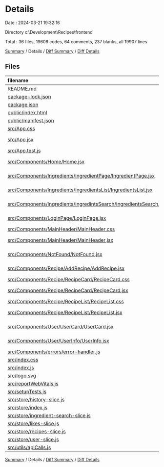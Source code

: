 # Details

Date : 2024-03-21 19:32:16

Directory c:\\Development\\Recipes\\frontend

Total : 36 files,  19606 codes, 64 comments, 237 blanks, all 19907 lines

[Summary](results.md) / Details / [Diff Summary](diff.md) / [Diff Details](diff-details.md)

## Files
| filename | language | code | comment | blank | total |
| :--- | :--- | ---: | ---: | ---: | ---: |
| [README.md](/README.md) | Markdown | 38 | 0 | 33 | 71 |
| [package-lock.json](/package-lock.json) | JSON | 18,455 | 0 | 1 | 18,456 |
| [package.json](/package.json) | JSON | 49 | 0 | 1 | 50 |
| [public/index.html](/public/index.html) | HTML | 20 | 23 | 1 | 44 |
| [public/manifest.json](/public/manifest.json) | JSON | 25 | 0 | 1 | 26 |
| [src/App.css](/src/App.css) | CSS | 33 | 0 | 7 | 40 |
| [src/App.jsx](/src/App.jsx) | JavaScript JSX | 38 | 1 | 9 | 48 |
| [src/App.test.js](/src/App.test.js) | JavaScript | 7 | 0 | 2 | 9 |
| [src/Components/Home/Home.jsx](/src/Components/Home/Home.jsx) | JavaScript JSX | 22 | 0 | 5 | 27 |
| [src/Components/Ingredients/IngredientPage/IngredientPage.jsx](/src/Components/Ingredients/IngredientPage/IngredientPage.jsx) | JavaScript JSX | 8 | 0 | 1 | 9 |
| [src/Components/Ingredients/IngredientsList/IngredientsList.jsx](/src/Components/Ingredients/IngredientsList/IngredientsList.jsx) | JavaScript JSX | 50 | 0 | 13 | 63 |
| [src/Components/Ingredients/IngredintsSearch/IngredientsSearch.jsx](/src/Components/Ingredients/IngredintsSearch/IngredientsSearch.jsx) | JavaScript JSX | 64 | 0 | 16 | 80 |
| [src/Components/LoginPage/LoginPage.jsx](/src/Components/LoginPage/LoginPage.jsx) | JavaScript JSX | 62 | 0 | 10 | 72 |
| [src/Components/MainHeader/MainHeader.css](/src/Components/MainHeader/MainHeader.css) | CSS | 3 | 0 | 1 | 4 |
| [src/Components/MainHeader/MainHeader.jsx](/src/Components/MainHeader/MainHeader.jsx) | JavaScript JSX | 41 | 0 | 11 | 52 |
| [src/Components/NotFound/NotFound.jsx](/src/Components/NotFound/NotFound.jsx) | JavaScript JSX | 8 | 0 | 0 | 8 |
| [src/Components/Recipe/AddRecipe/AddRecipe.jsx](/src/Components/Recipe/AddRecipe/AddRecipe.jsx) | JavaScript JSX | 82 | 0 | 12 | 94 |
| [src/Components/Recipe/RecipeCard/RecipeCard.css](/src/Components/Recipe/RecipeCard/RecipeCard.css) | CSS | 73 | 22 | 14 | 109 |
| [src/Components/Recipe/RecipeCard/RecipeCard.jsx](/src/Components/Recipe/RecipeCard/RecipeCard.jsx) | JavaScript JSX | 96 | 1 | 19 | 116 |
| [src/Components/Recipe/RecipeList/RecipeList.css](/src/Components/Recipe/RecipeList/RecipeList.css) | CSS | 0 | 0 | 1 | 1 |
| [src/Components/Recipe/RecipeList/RecipeList.jsx](/src/Components/Recipe/RecipeList/RecipeList.jsx) | JavaScript JSX | 64 | 0 | 13 | 77 |
| [src/Components/User/UserCard/UserCard.jsx](/src/Components/User/UserCard/UserCard.jsx) | JavaScript JSX | 19 | 0 | 8 | 27 |
| [src/Components/User/UserInfo/UserInfo.jsx](/src/Components/User/UserInfo/UserInfo.jsx) | JavaScript JSX | 94 | 0 | 16 | 110 |
| [src/Components/errors/error-handler.js](/src/Components/errors/error-handler.js) | JavaScript | 9 | 0 | 4 | 13 |
| [src/index.css](/src/index.css) | CSS | 12 | 0 | 2 | 14 |
| [src/index.js](/src/index.js) | JavaScript | 17 | 5 | 3 | 25 |
| [src/logo.svg](/src/logo.svg) | XML | 1 | 0 | 0 | 1 |
| [src/reportWebVitals.js](/src/reportWebVitals.js) | JavaScript | 12 | 0 | 2 | 14 |
| [src/setupTests.js](/src/setupTests.js) | JavaScript | 1 | 4 | 1 | 6 |
| [src/store/history-slice.js](/src/store/history-slice.js) | JavaScript | 17 | 0 | 2 | 19 |
| [src/store/index.js](/src/store/index.js) | JavaScript | 16 | 0 | 4 | 20 |
| [src/store/ingredient-search-slice.js](/src/store/ingredient-search-slice.js) | JavaScript | 43 | 0 | 6 | 49 |
| [src/store/likes-slice.js](/src/store/likes-slice.js) | JavaScript | 20 | 0 | 1 | 21 |
| [src/store/recipes-slice.js](/src/store/recipes-slice.js) | JavaScript | 27 | 0 | 3 | 30 |
| [src/store/user-slice.js](/src/store/user-slice.js) | JavaScript | 29 | 8 | 5 | 42 |
| [src/utils/apiCalls.js](/src/utils/apiCalls.js) | JavaScript | 51 | 0 | 9 | 60 |

[Summary](results.md) / Details / [Diff Summary](diff.md) / [Diff Details](diff-details.md)